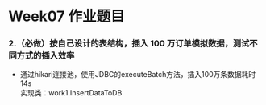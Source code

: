 # Week07 作业题目

### 2.（必做）按自己设计的表结构，插入 100 万订单模拟数据，测试不同方式的插入效率  
- 通过hikari连接池，使用JDBC的executeBatch方法，插入100万条数据耗时14s  
  实现类：work1.InsertDataToDB
